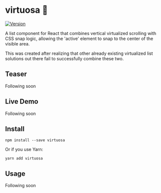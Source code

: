 # virtuosa 🎻

[![Version](https://img.shields.io/npm/v/virtuosa)](https://www.npmjs.com/package/virtuosa)

A list component for React that combines vertical virtualized scrolling with CSS snap logic, allowing the 'active' element to snap to the center of the visible area.

This was created after realizing that other already existing virtualized list solutions out there fail to successfully combine these two.

## Teaser

Following soon

## Live Demo

Following soon

## Install

```
npm install --save virtuosa
```

Or if you use Yarn:

```
yarn add virtuosa
```

## Usage

Following soon
